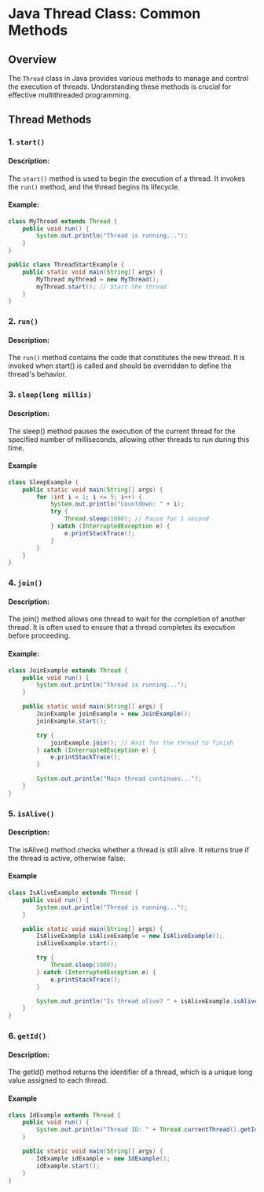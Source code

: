 # Java Thread Class: Common Methods

## Overview

The `Thread` class in Java provides various methods to manage and control the execution of threads. Understanding these methods is crucial for effective multithreaded programming.

## Thread Methods

### 1. `start()`

#### Description:

The `start()` method is used to begin the execution of a thread. It invokes the `run()` method, and the thread begins its lifecycle.

#### Example:

```java
class MyThread extends Thread {
    public void run() {
        System.out.println("Thread is running...");
    }
}

public class ThreadStartExample {
    public static void main(String[] args) {
        MyThread myThread = new MyThread();
        myThread.start(); // Start the thread
    }
}
```
### 2. `run()`

#### Description:
   The `run()` method contains the code that constitutes the new thread. It is invoked when start() is called and should be overridden to define the thread's behavior.

### 3. `sleep(long millis)`

#### Description:
The sleep() method pauses the execution of the current thread for the specified number of milliseconds, allowing other threads to run during this time.

#### Example
```java
class SleepExample {
    public static void main(String[] args) {
        for (int i = 1; i <= 5; i++) {
            System.out.println("Countdown: " + i);
            try {
                Thread.sleep(1000); // Pause for 1 second
            } catch (InterruptedException e) {
                e.printStackTrace();
            }
        }
    }
}

```

### 4. `join()`

#### Description:
The join() method allows one thread to wait for the completion of another thread. It is often used to ensure that a thread completes its execution before proceeding.
#### Example:
```java
class JoinExample extends Thread {
    public void run() {
        System.out.println("Thread is running...");
    }

    public static void main(String[] args) {
        JoinExample joinExample = new JoinExample();
        joinExample.start();

        try {
            joinExample.join(); // Wait for the thread to finish
        } catch (InterruptedException e) {
            e.printStackTrace();
        }

        System.out.println("Main thread continues...");
    }
}

```

### 5. `isAlive()`

#### Description:
The isAlive() method checks whether a thread is still alive. It returns true if the thread is active, otherwise false.

#### Example
```java
class IsAliveExample extends Thread {
    public void run() {
        System.out.println("Thread is running...");
    }

    public static void main(String[] args) {
        IsAliveExample isAliveExample = new IsAliveExample();
        isAliveExample.start();

        try {
            Thread.sleep(1000);
        } catch (InterruptedException e) {
            e.printStackTrace();
        }

        System.out.println("Is thread alive? " + isAliveExample.isAlive());
    }
}

```

### 6. `getId()`

#### Description:
The getId() method returns the identifier of a thread, which is a unique long value assigned to each thread.
#### Example

```java
class IdExample extends Thread {
    public void run() {
        System.out.println("Thread ID: " + Thread.currentThread().getId());
    }

    public static void main(String[] args) {
        IdExample idExample = new IdExample();
        idExample.start();
    }
}

```